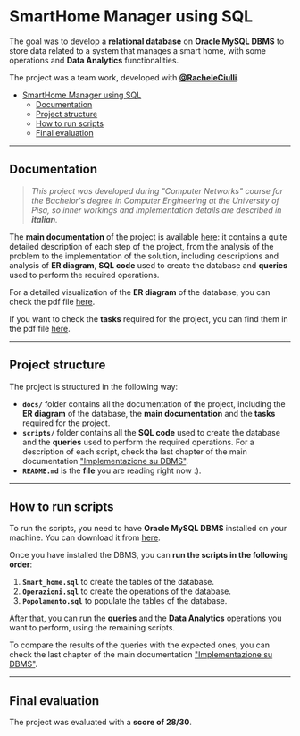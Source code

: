 # SmartHome Manager using SQL

The goal was to develop a **relational database** on **Oracle MySQL DBMS** to store data related to a system that manages a smart home, with some operations and **Data Analytics** functionalities.

The project was a team work, developed with [**@RacheleCiulli**]().

- [SmartHome Manager using SQL](#smarthome-manager-using-sql)
  - [Documentation](#documentation)
  - [Project structure](#project-structure)
  - [How to run scripts](#how-to-run-scripts)
  - [Final evaluation](#final-evaluation)


---

## Documentation

> _This project was developed during "Computer Networks" course for the Bachelor's degree in Computer Engineering at the University of Pisa, so inner workings and implementation details are described in **italian**._

The **main documentation** of the project is available [here](/docs/Documentazione.pdf): it contains a quite detailed description of each step of the project, from the analysis of the problem to the implementation of the solution, including descriptions and analysis of **ER diagram**, **SQL code** used to create the database and **queries** used to perform the required operations.

For a detailed visualization of the **ER diagram** of the database, you can check the pdf file [here](/docs/Modello_ER.pdf).

If you want to check the **tasks** required for the project, you can find them in the pdf file [here](/docs/Specifiche.pdf).

---

## Project structure

The project is structured in the following way:
- **`docs/`** folder contains all the documentation of the project, including the **ER diagram** of the database, the **main documentation** and the **tasks** required for the project.
- **`scripts/`** folder contains all the **SQL code** used to create the database and the **queries** used to perform the required operations. For a description of each script, check the last chapter of the main documentation ["Implementazione su DBMS"](/docs/Documentazione.pdf).
- **`README.md`** is the **file** you are reading right now :).

---

## How to run scripts

To run the scripts, you need to have **Oracle MySQL DBMS** installed on your machine. You can download it from [here](https://dev.mysql.com/downloads/mysql/).

Once you have installed the DBMS, you can **run the scripts in the following order**:
1. **`Smart_home.sql`** to create the tables of the database.
2. **`Operazioni.sql`** to create the operations of the database.
3. **`Popolamento.sql`** to populate the tables of the database.
   
After that, you can run the **queries** and the **Data Analytics** operations you want to perform, using the remaining scripts.

To compare the results of the queries with the expected ones, you can check the last chapter of the main documentation ["Implementazione su DBMS"](/docs/Documentazione.pdf).

---

## Final evaluation

The project was evaluated with a **score of 28/30**.
